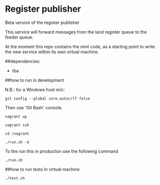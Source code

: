# Register publisher
Beta version of the register publisher

This service will forward messages from the land register queue to the feeder queue.

At the moment this repo contains the mint code, as a starting point to write the new service within its own 
virtual machine.

##dependencies:
- tba

##how to run in development

N.B.: for a Windows host m/c:

    git config --global core.autocrlf false

Then use 'Git Bash' console.

```
vagrant up
```

```
vagrant ssh
```

```
cd /vagrant
```

```
./run.sh -d
```

To the run this in production use the following command

```
./run.sh
```

##how to run tests
In virtual machine

```
./test.sh
```
